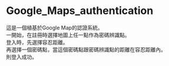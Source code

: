 # Google_Maps_authentication

  這是一個植基於Google Map的認證系統。 <br />
  一開始，在註冊時選擇地圖上任一點作為密碼辨識點。<br />
  登入時，先選擇容忍距離。<br />
  再選擇一個密碼點，當這個密碼點跟密碼辨識點的距離在容忍距離內。<br />
  則登入成功。<br />
  
  
